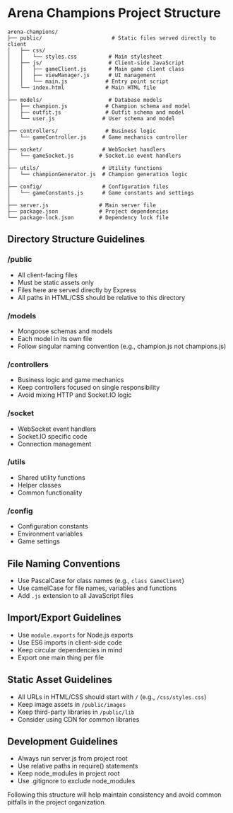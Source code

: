 # Arena Champions Project Structure

```
arena-champions/
├── public/                      # Static files served directly to client
│   ├── css/                    
│   │   └── styles.css          # Main stylesheet
│   ├── js/                     # Client-side JavaScript
│   │   ├── gameClient.js       # Main game client class
│   │   ├── viewManager.js      # UI management
│   │   └── main.js            # Entry point script
│   └── index.html             # Main HTML file
│
├── models/                     # Database models
│   ├── champion.js            # Champion schema and model
│   ├── outfit.js              # Outfit schema and model
│   └── user.js               # User schema and model
│
├── controllers/               # Business logic
│   └── gameController.js     # Game mechanics controller
│
├── socket/                   # WebSocket handlers
│   └── gameSocket.js        # Socket.io event handlers
│
├── utils/                    # Utility functions
│   └── championGenerator.js  # Champion generation logic
│
├── config/                   # Configuration files
│   └── gameConstants.js      # Game constants and settings
│
├── server.js                # Main server file
├── package.json             # Project dependencies
└── package-lock.json        # Dependency lock file

```

## Directory Structure Guidelines

### /public
- All client-facing files
- Must be static assets only
- Files here are served directly by Express
- All paths in HTML/CSS should be relative to this directory

### /models
- Mongoose schemas and models
- Each model in its own file
- Follow singular naming convention (e.g., champion.js not champions.js)

### /controllers
- Business logic and game mechanics
- Keep controllers focused on single responsibility
- Avoid mixing HTTP and Socket.IO logic

### /socket
- WebSocket event handlers
- Socket.IO specific code
- Connection management

### /utils
- Shared utility functions
- Helper classes
- Common functionality

### /config
- Configuration constants
- Environment variables
- Game settings

## File Naming Conventions
- Use PascalCase for class names (e.g., `class GameClient`)
- Use camelCase for file names, variables and functions
- Add `.js` extension to all JavaScript files

## Import/Export Guidelines
- Use `module.exports` for Node.js exports
- Use ES6 imports in client-side code
- Keep circular dependencies in mind
- Export one main thing per file

## Static Asset Guidelines
- All URLs in HTML/CSS should start with `/` (e.g., `/css/styles.css`)
- Keep image assets in `/public/images`
- Keep third-party libraries in `/public/lib`
- Consider using CDN for common libraries

## Development Guidelines
- Always run server.js from project root
- Use relative paths in require() statements
- Keep node_modules in project root
- Use .gitignore to exclude node_modules

Following this structure will help maintain consistency and avoid common pitfalls in the project organization.
